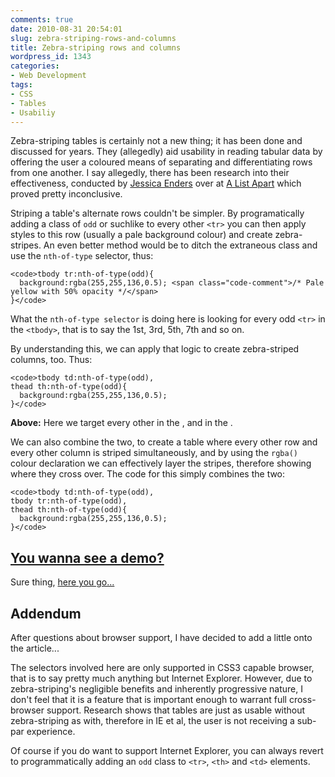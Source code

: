 ```yaml
---
comments: true
date: 2010-08-31 20:54:01
slug: zebra-striping-rows-and-columns
title: Zebra-striping rows and columns
wordpress_id: 1343
categories:
- Web Development
tags:
- CSS
- Tables
- Usabiliy
---
```


Zebra-striping tables is certainly not a new thing; it has been done and discussed for years. They (allegedly) aid usability in reading tabular data by offering the user a coloured means of separating and differentiating rows from one another. I say allegedly, there has been research into their effectiveness, conducted by [Jessica Enders](http://twitter.com/Formulate) over at [A List Apart](http://www.alistapart.com/articles/zebrastripingdoesithelp/) which proved pretty inconclusive.





Striping a table's alternate rows couldn't be simpler. By programatically adding a class of `odd` or suchlike to every other `<tr>` you can then apply styles to this row (usually a pale background colour) and create zebra-stripes. An even better method would be to ditch the extraneous class and use the `nth-of-type` selector, thus:





    <code>tbody tr:nth-of-type(odd){
      background:rgba(255,255,136,0.5); <span class="code-comment">/* Pale yellow with 50% opacity */</span>
    }</code>





What the `nth-of-type selector` is doing here is looking for every odd `<tr>` in the `<tbody>`, that is to say the 1st, 3rd, 5th, 7th and so on.





By understanding this, we can apply that logic to create zebra-striped columns, too. Thus:





    <code>tbody td:nth-of-type(odd),
    thead th:nth-of-type(odd){
      background:rgba(255,255,136,0.5);
    }</code>





**Above:** Here we target every other <th> in the <head>, and <td> in the <tbody>.





We can also combine the two, to create a table where every other row and every other column is striped simultaneously, and by using the `rgba()` colour declaration we can effectively layer the stripes, therefore showing where they cross over. The code for this simply combines the two:





    <code>tbody td:nth-of-type(odd),
    tbody tr:nth-of-type(odd),
    thead th:nth-of-type(odd){
      background:rgba(255,255,136,0.5);
    }</code>





## [You wanna see a demo?](/demos/zebra-striping/)




Sure thing, [here you go...](/demos/zebra-striping/)





## Addendum




After questions about browser support, I have decided to add a little onto the article...




The selectors involved here are only supported in CSS3 capable browser, that is to say pretty much anything but Internet Explorer. However, due to zebra-striping's negligible benefits and inherently progressive nature, I don't feel that it is a feature that is important enough to warrant full cross-browser support. Research shows that tables are just as usable without zebra-striping as with, therefore in IE et al, the user is not receiving a sub-par experience.




Of course if you do want to support Internet Explorer, you can always revert to programmatically adding an `odd` class to `<tr>`, `<th>` and `<td>` elements.
